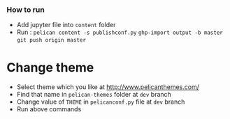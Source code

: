 ### How to run
- Add jupyter file into `content` folder
- Run :
`pelican content -s publishconf.py`
`ghp-import output -b master`
`git push origin master`

# Change theme
- Select theme which you like at http://www.pelicanthemes.com/
- Find that name in `pelican-themes` folder at `dev` branch
- Change value of `THEME` in `pelicanconf.py` file at `dev` branch
- Run above commands